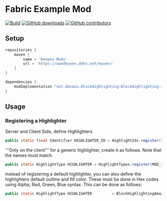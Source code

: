 # Fabric Example Mod

[![Build](https://github.com/JulianWww/StoppableSound-fabric/actions/workflows/build.yml/badge.svg)](https://github.com/JulianWww/StoppableSound-fabric/actions/workflows/build.yml)
[![GitHub downloads](https://img.shields.io/github/downloads/JulianWww/StoppableSound-fabric/total?label=Github%20downloads&logo=github)](https://github.com/JulianWww/StoppableSound-fabric/releases)
[![GitHub contributors](https://img.shields.io/github/contributors/JulianWww/BlockHighlighting-fabric?label=Contributors&logo=github)](https://github.com/JulianWww/BlockHighlighting-fabric/graphs/contributors)

## Setup

```gradle
repositories {
    maven {
        name = 'Denanu Mods'
        url = 'https://wandhoven.ddns.net/maven/'
    }
}

dependencies {
    modImplementation "net.denanu.BlockHighlighting:BlockHighlighting-<Minecraft_Version>:<StoppableSound_version>"
}
```

## Usage
### Registering a Highlighter
Server and Client Side, define Highlighters
```Java
public static final Identifier HIGHLIGHTER_ID = HighlightIds.register(Identifier.of(MOD_ID, "name"));
```
'''Only on the client''' for a generic highlighter, create it as follows. Note that the names must match.
```Java
public static HighlightType HIGHLIGHTER = HighlightTypes.register(MOD_ID, "name");
```
instead of registering a default highlighter, you can also define the highlighters default outline and fill color. These must be done in Hex codes using Alpha, Red, Green, Blue syntax. This can be done as follows:
```Java
public static HighlightType HIGHLIGHTER 		= BlockHighlightingAmaziaConfig.register(MOD_ID, "name", "#FFFFFFFF", "#20FFFFFF"); #outline , fill
```
